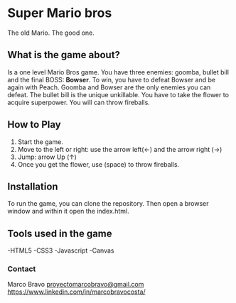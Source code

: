 # **Super Mario bros**

The old Mario. The good one.

## **What is the game about?**
Is a one level Mario Bros game.
You have three enemies: goomba, bullet bill and the final BOSS: **Bowser**.
To win, you have to defeat Bowser and be again with Peach.
Goomba and Bowser are the only enemies you can defeat. The bullet bill is the unique unkillable.
You have to take the flower to acquire superpower. You will can throw fireballs.

## **How to Play**
1. Start the game.
2. Move to the left or right: use the arrow left(<-) and the arrow right (->)
3. Jump: arrow Up (↑)
4. Once you get the flower, use (space) to throw fireballs.

## **Installation**
To run the game, you can clone the repository. Then open a browser window and within it open the index.html.

## **Tools used in the game**
 -HTML5
 -CSS3
 -Javascript
 -Canvas

 ### **Contact**
 Marco Bravo
 proyectomarcobravo@gmail.com
 https://www.linkedin.com/in/marcobravocosta/
 


